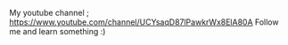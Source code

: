 My youtube channel ; https://www.youtube.com/channel/UCYsaqD87lPawkrWx8ElA80A
Follow me and learn something :)

